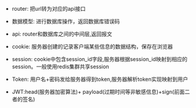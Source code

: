 - router: 把url转为对应的api接口
- 数据模型: 进行数据库操作，返回数据库错误码
- api: router和数据库之间的中间层,返回报文


- cookie: 服务器创建的记录客户端某些信息的数据结构，保存在浏览器
- session: cookie中包含session_id字段,服务器根据session_id映射到相应的session。一般使用redis集群共享session
- Token: 用户名+密码发给服务器得到token,服务器解析token实现映射到用户
- JWT:head(服务器加密算法)+ payload(过期时间等非敏感信息)+sign(前面二者的签名)
